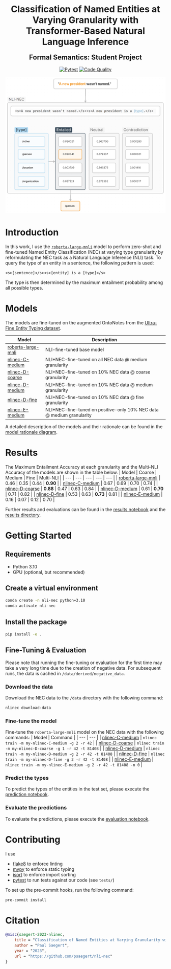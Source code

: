 <h1 align="center" style="margin-top: 0px;">Classification of Named Entities at Varying Granularity with Transformer-Based Natural Language Inference</h1>
<h2 align="center" style="margin-top: 0px;">Formal Semantics: Student Project</h2>

<div align="center">

[![Pytest](https://github.com/psaegert/nli-nec/actions/workflows/pytest.yml/badge.svg)](https://github.com/psaegert/nli-nec/actions/workflows/pytest.yml)
[![Code Quality](https://github.com/psaegert/nli-nec/actions/workflows/pre-commit.yml/badge.svg)](https://github.com/psaegert/nli-nec/actions/workflows/pre-commit.yml)

</div>

![Visual Abstract](images/visual_abstract.png)

# Introduction
In this work, I use the [`roberta-large-mnli`](https://huggingface.co/roberta-large-mnli) model to perform zero-shot and fine-tuned Named Entity Classification (NEC) at varying type granularity by reformulating the NEC task as a Natural Language Inference (NLI) task. To query the type of an entity in a sentence, the following pattern is used:

```
<s>[sentence]</s><s>[entity] is a [type]</s>
```

The type is then determined by the maximum entailment probability among all possible types.

# Models
The models are fine-tuned on the augmented OntoNotes from the [Ultra-Fine Entity Typing dataset](https://www.cs.utexas.edu/~eunsol/html_pages/open_entity.html).

| Model | Description |
| --- | --- |
| [roberta-large-mnli](https://huggingface.co/roberta-large-mnli) | NLI-fine-tuned base model |
| [nlinec-C-medium](https://huggingface.co/psaegert/nlinec-C-medium) | NLI+NEC-fine-tuned on all NEC data @ medium granularity |
| [nlinec-D-coarse](https://huggingface.co/psaegert/nlinec-D-coarse) | NLI+NEC-fine-tuned on 10% NEC data @ coarse granularity |
| [nlinec-D-medium](https://huggingface.co/psaegert/nlinec-D-medium) | NLI+NEC-fine-tuned on 10% NEC data @ medium granularity |
| [nlinec-D-fine](https://huggingface.co/psaegert/nlinec-D-fine) | NLI+NEC-fine-tuned on 10% NEC data @ fine granularity |
| [nlinec-E-medium](https://huggingface.co/psaegert/nlinec-E-medium) | NLI+NEC-fine-tuned on positive-only 10% NEC data @ medium granularity |

A detailed description of the models and their rationale can be found in the [model rationale diagram](docs/assets/model-tree-rationale.png).

# Results
The Maximum Entailment Accuracy at each granularity and the Multi-NLI Accuracy of the models are shown in the table below.
| Model | Coarse | Medium | Fine | Multi-NLI |
| --- | --- | --- | --- | --- |
| [roberta-large-mnli](https://huggingface.co/roberta-large-mnli) | 0.46 | 0.35 | 0.44 | **0.90** |
| [nlinec-C-medium](https://huggingface.co/psaegert/nlinec-C-medium) | 0.67 | 0.69 | 0.70 | 0.74 |
| [nlinec-D-coarse](https://huggingface.co/psaegert/nlinec-D-coarse) | **0.88** | 0.47 | 0.63 | 0.84 |
| [nlinec-D-medium](https://huggingface.co/psaegert/nlinec-D-medium) | 0.61 | **0.70** | 0.71 | 0.82 |
| [nlinec-D-fine](https://huggingface.co/psaegert/nlinec-D-fine) | 0.53 | 0.63 | **0.73** | 0.81 |
| [nlinec-E-medium](https://huggingface.co/psaegert/nlinec-E-medium) | 0.16 | 0.07 | 0.12 | 0.70 |

Further results and evaluations can be found in the [results notebook](notebooks/results.ipynb) and the [results directory](results).


# Getting Started

## Requirements
- Python 3.10
- GPU (optional, but recommended)

## Create a virtual environment
```bash
conda create -n nli-nec python=3.10
conda activate nli-nec
```

## Install the package
```bash
pip install -e .
```

## Fine-Tuning & Evaluation
Please note that running the fine-tuning or evaluation for the first time may take a very long time due to the creation of negative data.
For subsequent runs, the data is cached in `/data/derived/negative_data`.

### Download the data
Download the NEC data to the `/data` directory with the following command:
```bash
nlinec download-data
```

### Fine-tune the model
Fine-tune the `roberta-large-mnli` model on the NEC data with the following commands:
| Model | Command |
| --- | --- |
| [nlinec-C-medium](https://huggingface.co/psaegert/nlinec-C-medium) | `nlinec train -m my-nlinec-C-medium -g 2 -r 42` |
| [nlinec-D-coarse](https://huggingface.co/psaegert/nlinec-D-coarse) | `nlinec train -m my-nlinec-D-coarse -g 1 -r 42 -t 81408` |
| [nlinec-D-medium](https://huggingface.co/psaegert/nlinec-D-medium) | `nlinec train -m my-nlinec-D-medium -g 2 -r 42 -t 81408` |
| [nlinec-D-fine](https://huggingface.co/psaegert/nlinec-D-fine) | `nlinec train -m my-nlinec-D-fine -g 3 -r 42 -t 81408` |
| [nlinec-E-medium](https://huggingface.co/psaegert/nlinec-E-medium) | `nlinec train -m my-nlinec-E-medium -g 2 -r 42 -t 81408 -n 0` |

### Predict the types
To predict the types of the entities in the test set, please execute the [prediction notebook](notebooks/predict.ipynb).

### Evaluate the predictions
To evaluate the predictions, please execute the [evaluation notebook](notebooks/evaluate.ipynb).

# Contributing
I use
- [flake8](https://pypi.org/project/flake8/) to enforce linting
- [mypy](https://pypi.org/project/mypy/) to enforce static typing
- [isort](https://pypi.org/project/isort/) to enforce import sorting
- [pytest](https://pypi.org/project/pytest/) to run tests against our code (see `tests/`)

To set up the pre-commit hooks, run the following command:
```bash
pre-commit install
```

# Citation
```bibtex
@misc{saegert-2023-nlinec,
    title = "Classification of Named Entities at Varying Granularity with Transformer-Based Natural Language Inference",
    author = "Paul Saegert",
    year = "2023",
    url = "https://github.com/psaegert/nli-nec"
}
```